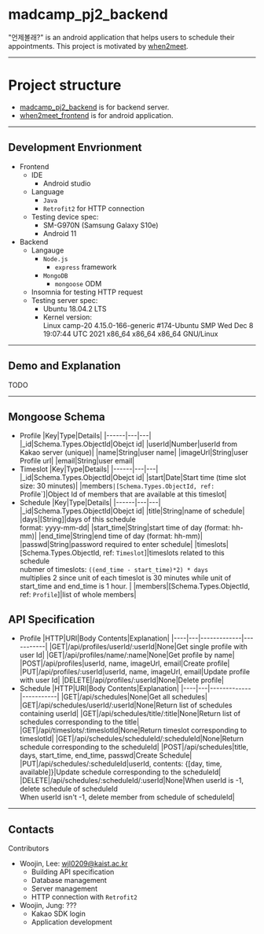 # madcamp_pj2_backend
"언제볼래?" is an android application that helps users to schedule their appointments. This project is motivated by [when2meet](https://www.when2meet.com/).

---
# Project structure
- [madcamp_pj2_backend](https://github.com/woojinnn/madcamp_pj2_backend) is for backend server.
- [when2meet_frontend]() is for android application.

---
## Development Envrionment
- Frontend
    - IDE
        - Android studio
    - Language
        - `Java`
        - `Retrofit2` for HTTP connection
    - Testing device spec:
        - SM-G970N (Samsung Galaxy S10e)
        - Android 11
- Backend
    - Langauge
        - `Node.js`
            - `express` framework
        - `MongoDB`
            - `mongoose` ODM
    - Insomnia for testing HTTP request
    - Testing server spec:
        - Ubuntu 18.04.2 LTS
        - Kernel version:  
            Linux camp-20 4.15.0-166-generic #174-Ubuntu SMP Wed Dec 8 19:07:44 UTC 2021 x86_64 x86_64 x86_64 GNU/Linux

---
## Demo and Explanation
TODO

---
## Mongoose Schema
- Profile
    |Key|Type|Details|
    |------|---|---|
    |_id|Schema.Types.ObjectId|Obejct id|
    |userId|Number|userId from Kakao server (unique)|
    |name|String|user name|
    |imageUrl|String|user Profile url|
    |email|String|user email|
     </br> 
- Timeslot
    |Key|Type|Details|
    |------|---|---|
    |_id|Schema.Types.ObjectId|Obejct id|
    |start|Date|Start time (time slot size: 30 minutes)|
    |members`|[Schema.Types.ObjectId, ref: `Profile`]|Object Id of members that are available at this timeslot|
     </br> 
- Schedule
    |Key|Type|Details|
    |------|---|---|
    |_id|Schema.Types.ObjectId|Obejct id|
    |title|String|name of schedule|
    |days|[String]|days of this schedule </br> format: yyyy-mm-dd|
    |start_time|String|start time of day (format: hh-mm)|
    |end_time|String|end time of day (format: hh-mm)|
    |passwd|String|password required to enter schedule|
    |timeslots|[Schema.Types.ObjectId, ref: `Timeslot`]|timeslots related to this schedule </br> nubmer of timeslots: `((end_time - start_time)*2) * days`  </br> multiplies 2 since unit of each timeslot is 30 minutes while unit of start_time and end_time is 1 hour. |
    |members|[Schema.Types.ObjectId, ref: `Profile`]|list of whole members|

## API Specification
- Profile
    |HTTP|URI|Body Contents|Explanation|
    |----|---|-------------|-----------|
    |GET|/api/profiles/userId/:userId|None|Get single profile with user Id|
    |GET|/api/profiles/name/:name|None|Get profile by name|
    |POST|/api/profiles|userId, name, imageUrl, email|Create profile|
    |PUT|/api/profiles/:userId|userId, name, imageUrl, email|Update profile with user Id|
    |DELETE|/api/profiles/:userId|None|Delete profile|
- Schedule
    |HTTP|URI|Body Contents|Explanation|
    |----|---|-------------|-----------|
    |GET|/api/schedules|None|Get all schedules|
    |GET|/api/schedules/userId/:userId|None|Return list of schedules containing userId|
    |GET|/api/schedules/title/:title|None|Return list of schedules corresponding to the title|
    |GET|/api/timeslots/:timeslotId|None|Return timeslot corresponding to timeslotId|
    |GET|/api/schedules/scheduleId/:scheduleId|None|Return schedule corresponding to the scheduleId|
    |POST|/api/schedules|title, days, start_time, end_time, passwd|Create Schedule|
    |PUT|/api/schedules/:scheduleId|userId, contents: {[day, time, available]}|Update schedule corresponding to the scheduleId|
    |DELETE|/api/schedules/:scheduleId/:userId|None|When userId is -1, delete schedule of scheduleId</br>When userId isn't -1, delete member from schedule of scheduleId|
---
## Contacts
Contributors
- Woojin, Lee: wjl0209@kaist.ac.kr
    - Building API specification
    - Database management
    - Server management
    - HTTP connection with `Retrofit2`
- Woojin, Jung: ???
    - Kakao SDK login
    - Application development